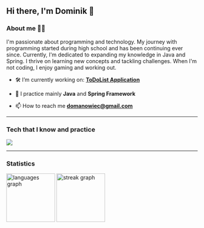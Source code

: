 ## Hi there, I'm Dominik 👋

### About me 🧑‍💻

I'm passionate about programming and technology. My journey with programming started during high school and has been continuing ever since. Currently, I'm dedicated to expanding my knowledge in Java and Spring. I thrive on learning new concepts and tackling challenges. When I'm not coding, I enjoy gaming and working out.

- 🛠️ I’m currently working on: **[ToDoList Application](https://github.com/Doman0s/ToDoList-Application)**

- 🌱 I practice mainly **Java** and **Spring Framework**

- 📫 How to reach me **domanowiec@gmail.com**

***

### Tech that I know and practice
<img src="https://skillicons.dev/icons?i=java,spring,idea" />

***

### Statistics
<div>
  <img src="https://github-readme-stats.vercel.app/api/top-langs/?username=doman0s&layout=compact&theme=dark&hide_border=true" height="128"  alt="languages graph" />
  <img src="https://streak-stats.demolab.com?user=doman0s&locale=en&mode=daily&theme=dark&hide_border=true&date_format=j M[ Y]" height="128" alt="streak graph" />
</div>
